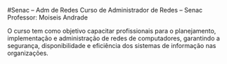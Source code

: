#Senac – Adm de Redes 
Curso de Administrador de Redes – Senac Professor: Moiseis Andrade

O curso tem como objetivo capacitar profissionais para o planejamento, implementação e administração de redes de computadores, garantindo a segurança, disponibilidade e eficiência dos sistemas de informação nas organizações.
